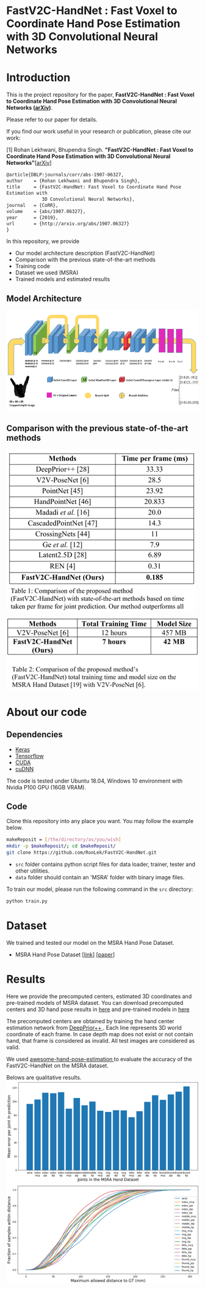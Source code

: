 # FastV2C-HandNet : Fast Voxel to Coordinate Hand Pose Estimation with 3D Convolutional Neural Networks

# Introduction

This is the project repository for the paper, **FastV2C-HandNet : Fast Voxel to Coordinate Hand Pose Estimation with 3D Convolutional Neural Networks ([arXiv](https://arxiv.org/abs/1907.06327))**.


Please refer to our paper for details.

If you find our work useful in your research or publication, please cite our work:

[1] Rohan Lekhwani, Bhupendra Singh. **"FastV2C-HandNet : Fast Voxel to Coordinate Hand Pose Estimation with 3D Convolutional Neural Networks"**[[arXiv](https://arxiv.org/abs/1907.06327)]

  ```
@article{DBLP:journals/corr/abs-1907-06327,
  author    = {Rohan Lekhwani and Bhupendra Singh},
  title     = {FastV2C-HandNet: Fast Voxel to Coordinate Hand Pose Estimation with
               3D Convolutional Neural Networks},
  journal   = {CoRR},
  volume    = {abs/1907.06327},
  year      = {2019},
  url       = {http://arxiv.org/abs/1907.06327}
  }
```

In this repository, we provide
* Our model architecture description (FastV2C-HandNet)
* Comparison with the previous state-of-the-art methods
* Training code
* Dataset we used (MSRA)
* Trained models and estimated results

## Model Architecture

![FastV2C-HandNet](/figs/Figure_3.png)

## Comparison with the previous state-of-the-art methods

![Paper_result_hand_table](/figs/Table_1.png)

![Paper_result_v2v-posenet_table](/figs/Table_2.png)

# About our code
## Dependencies
* [Keras](http://keras.io/)
* [Tensorflow](https://www.tensorflow.org/)
* [CUDA](https://developer.nvidia.com/cuda-downloads)
* [cuDNN](https://developer.nvidia.com/cudnn)

The code is tested under Ubuntu 18.04, Windows 10 environment with Nvidia P100 GPU (16GB VRAM).

## Code
Clone this repository into any place you want. You may follow the example below.
```bash
makeReposit = [/the/directory/as/you/wish]
mkdir -p $makeReposit/; cd $makeReposit/
git clone https://github.com/RonLek/FastV2C-HandNet.git
```
* `src` folder contains python script files for data loader, trainer, tester and other utilities.
* `data` folder should contain an 'MSRA' folder with binary image files.

To train our model, please run the following command in the `src` directory:

```bash
python train.py
```
# Dataset
We trained and tested our model on the MSRA Hand Pose Dataset.

* MSRA Hand Pose Dataset [[link](https://jimmysuen.github.io/)] [[paper](https://www.cv-foundation.org/openaccess/content_cvpr_2015/papers/Sun_Cascaded_Hand_Pose_2015_CVPR_paper.pdf)]

# Results
Here we provide the precomputed centers, estimated 3D coordinates and pre-trained models of MSRA dataset. You can download precomputed centers and 3D hand pose results in [here](/results/centers) and pre-trained models in [here](/results/checkpoints/model3)

The precomputed centers are obtained by training the hand center estimation network from [DeepPrior++ ](https://arxiv.org/pdf/1708.08325.pdf). Each line represents 3D world coordinate of each frame.
In case depth map does not exist or not contain hand, that frame is considered as invalid.
All test images are considered as valid.

We used [awesome-hand-pose-estimation ](https://github.com/xinghaochen/awesome-hand-pose-estimation) to evaluate the accuracy of the FastV2C-HandNet on the MSRA dataset.

Belows are qualitative results.
![result_1](/figs/Figure_4.png)
![result_2](/figs/Figure_5.png)
